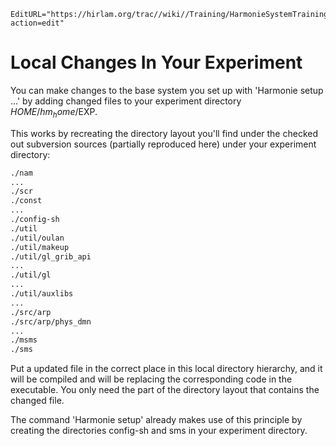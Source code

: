 ```@meta
EditURL="https://hirlam.org/trac//wiki//Training/HarmonieSystemTraining2011/Lecture/Installation/LocalChanges?action=edit"
```
# Local Changes In Your Experiment
You can make changes to the base system you set up with 'Harmonie setup ...' by adding changed files to your experiment directory $HOME/hm_home/$EXP.

This works by recreating the directory layout you'll find under the checked out subversion sources (partially reproduced here) under your experiment directory:
```bash
./nam
...
./scr
./const
...
./config-sh
./util
./util/oulan
./util/makeup
./util/gl_grib_api
...
./util/gl
...
./util/auxlibs
...
./src/arp
./src/arp/phys_dmn
...
./msms
./sms
```
Put a updated file in the correct place in this local directory hierarchy, and it will be compiled and will be replacing the corresponding code in the executable. You only need the part of the directory layout that contains the changed file.

The command 'Harmonie setup' already makes use of this principle by creating the directories config-sh and sms in your experiment directory.